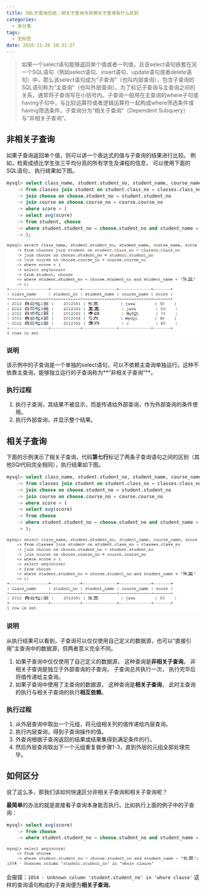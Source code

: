 ```yaml
---
title: SQL子查询总结：相关子查询与非相关子查询有什么区别
categories:
  - 未分类
tags:
  - 无标签
date: 2016-11-26 10:31:27
---
```


> 如果一个select语句能够返回单个值或者一列值，且该select语句嵌套在另一个SQL语句（例如select语句、insert语句、update语句或者delete语句）中，那么该select语句成为“子查询”（也叫内层查询），包含子查询的SQL语句称为“主查询”（也叫外层查询）。为了标记子查询与主查询之间的关系，通常将子查询写在小括号内。子查询一般用在主查询的where子句或having子句中，与比较运算符或者逻辑运算符一起构成where筛选条件或having筛选条件。子查询分为“相关子查询”（Dependent Subquery）与“非相关子查询”。

## **非相关子查询**

如果子查询返回单个值，则可以讲一个表达式的值与子查询的结果进行比较。
例如，检索成绩比学生张三平均分高的所有学生及课程的信息， 可以使用下面的SQL语句， 执行结果如下图。
```SQL
mysql> select class_name, student.student_no, student_name, course_name, score
    -> from classes join student on student.class_no = classes.class_no
    -> join choose on choose.student_no = student.student_no
    -> join course on choose.course_no = course.course_no
    -> where score > (
    -> select avg(score)
    -> from student, choose
    -> where student.student_no = choose.student_no and student_name = '张三'
    -> );
```

![非相关子查询](SQL子查询总结：相关子查询与非相关子查询有什么区别/非相关子查询.png)

### **说明**

该示例中的子查询是一个单独的select语句，可以不依赖主查询单独运行。这种不依靠主查询，能够独立运行的子查询称为**“非相关子查询”**。

### **执行过程**

1. 执行子查询，其结果不被显示，而是传递给外部查询，作为外部查询的条件使用。
2. 执行外部查询，并显示整个结果。


## **相关子查询**

下面的示例演示了相关子查询，代码**第七行**标记了两条子查询语句之间的区别（其他SQl代码完全相同），执行结果如下图。
```SQL
mysql> select class_name, student.student_no, student_name, course_name, score
    -> from classes join student on student.class_no = classes.class_no
    -> join choose on choose.student_no = student.student_no
    -> join course on choose.course_no = course.course_no
    -> where score > (
    -> select avg(score)
    -> from choose
    -> where student.student_no = choose.student_no and student_name = '张三'
    -> );
```

![相关子查询](SQL子查询总结：相关子查询与非相关子查询有什么区别/相关子查询.png)

### **说明**

从执行结果可以看到，子查询可以仅仅使用自己定义的数据源，也可以“直接引用”主查询中的数据源，但两者意义完全不同。

1. 如果子查询中仅仅使用了自己定义的数据源， 这种查询是**非相关子查询**。 非相关子查询是独立于外部查询的子查询， 子查询总共执行一次， 执行完毕后将值传递给主查询。
2. 如果子查询中使用了主查询的数据源， 这种查询是**相关子查询**， 此时主查询的执行与相关子查询的执行**相互依赖**。

### **执行过程**

1. 从外层查询中取出一个元组，将元组相关列的值传递给内层查询。
2. 执行内层查询，得到子查询操作的值。
3. 外查询根据子查询返回的结果或结果集得到满足条件的行。
4. 然后外层查询取出下一个元组重复做步骤1-3，直到外层的元组全部处理完毕。


## **如何区分**

说了这么多，那我们该如何快速区分非相关子查询和相关子查询呢？

**最简单**的办法的就是直接看子查询本身能否执行。比如执行上面的例子中的子查询：

```SQL
mysql> select avg(score)
    -> from choose
    -> where student.student_no = choose.student_no and student_name = '张三';
```

![子查询](SQL子查询总结：相关子查询与非相关子查询有什么区别/子查询.png)

会报错：`1054 - Unknown column 'student.student_no' in 'where clause'`
这样的查询语句构成的子查询便为**相关子查询**。
